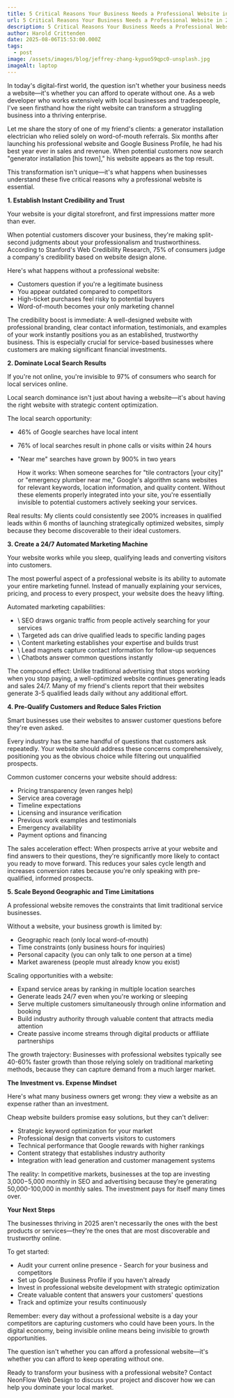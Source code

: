 ```yaml
---
title: 5 Critical Reasons Your Business Needs a Professional Website in 2025
url: 5 Critical Reasons Your Business Needs a Professional Website in 2025
description: 5 Critical Reasons Your Business Needs a Professional Website in 2025
author: Harold Crittenden
date: 2025-08-06T15:53:00.000Z
tags:
  - post
image: /assets/images/blog/jeffrey-zhang-kypuo59qpc0-unsplash.jpg
imageAlt: laptop
---
```

In today's digital-first world, the question isn't whether your business needs a website—it's whether you can afford to operate without one. As a web developer who works extensively with local businesses and tradespeople, I've seen firsthand how the right website can transform a struggling business into a thriving enterprise.

Let me share the story of one of my friend's clients: a generator installation electrician who relied solely on word-of-mouth referrals. Six months after launching his professional website and Google Business Profile, he had his best year ever in sales and revenue. When potential customers now search "generator installation \[his town]," his website appears as the top result.

This transformation isn't unique—it's what happens when businesses understand these five critical reasons why a professional website is essential.

**1. Establish Instant Credibility and Trust**

Your website is your digital storefront, and first impressions matter more than ever.

When potential customers discover your business, they're making split-second judgments about your professionalism and trustworthiness. According to Stanford's Web Credibility Research, 75% of consumers judge a company's credibility based on website design alone.

Here's what happens without a professional website:

* Customers question if you're a legitimate business
* You appear outdated compared to competitors
* High-ticket purchases feel risky to potential buyers
* Word-of-mouth becomes your only marketing channel

The credibility boost is immediate: A well-designed website with professional branding, clear contact information, testimonials, and examples of your work instantly positions you as an established, trustworthy business. This is especially crucial for service-based businesses where customers are making significant financial investments.

**2. Dominate Local Search Results**

If you're not online, you're invisible to 97% of consumers who search for local services online.

Local search dominance isn't just about having a website—it's about having the right website with strategic content optimization.

The local search opportunity:

* 46% of Google searches have local intent
* 76% of local searches result in phone calls or visits within 24 hours
* "Near me" searches have grown by 900% in two years

  How it works: When someone searches for "tile contractors \[your city]" or "emergency plumber near me," Google's algorithm scans websites for relevant keywords, location information, and quality content. Without these elements properly integrated into your site, you're essentially invisible to potential customers actively seeking your services.

Real results: My clients could consistently see 200% increases in qualified leads within 6 months of launching strategically optimized websites, simply because they become discoverable to their ideal customers.

**3. Create a 24/7 Automated Marketing Machine**

Your website works while you sleep, qualifying leads and converting visitors into customers.

The most powerful aspect of a professional website is its ability to automate your entire marketing funnel. Instead of manually explaining your services, pricing, and process to every prospect, your website does the heavy lifting.

Automated marketing capabilities:

* \    SEO draws organic traffic from people actively searching for your services
* \    Targeted ads can drive qualified leads to specific landing pages
* \    Content marketing establishes your expertise and builds trust
* \    Lead magnets capture contact information for follow-up sequences
* \    Chatbots answer common questions instantly

The compound effect: Unlike traditional advertising that stops working when you stop paying, a well-optimized website continues generating leads and sales 24/7. Many of my friend's clients report that their websites generate 3-5 qualified leads daily without any additional effort.

**4. Pre-Qualify Customers and Reduce Sales Friction**

Smart businesses use their websites to answer customer questions before they're even asked.

Every industry has the same handful of questions that customers ask repeatedly. Your website should address these concerns comprehensively, positioning you as the obvious choice while filtering out unqualified prospects.

Common customer concerns your website should address:

* Pricing transparency (even ranges help)
* Service area coverage
*  Timeline expectations
*    Licensing and insurance verification
* Previous work examples and testimonials
*   Emergency availability
*    Payment options and financing

  The sales acceleration effect: When prospects arrive at your website and find answers to their questions, they're significantly more likely to contact you ready to move forward. This reduces your sales cycle length and increases conversion rates because you're only speaking with pre-qualified, informed prospects.

**5. Scale Beyond Geographic and Time Limitations**

A professional website removes the constraints that limit traditional service businesses.

Without a website, your business growth is limited by:

* Geographic reach (only local word-of-mouth)
*   Time constraints (only business hours for inquiries)
*   Personal capacity (you can only talk to one person at a time)
*   Market awareness (people must already know you exist)

Scaling opportunities with a website:

*   Expand service areas by ranking in multiple location searches
*   Generate leads 24/7 even when you're working or sleeping
*   Serve multiple customers simultaneously through online information and booking
*   Build industry authority through valuable content that attracts media attention
*   Create passive income streams through digital products or affiliate partnerships

The growth trajectory: Businesses with professional websites typically see 40-60% faster growth than those relying solely on traditional marketing methods, because they can capture demand from a much larger market.

**The Investment vs. Expense Mindset**

Here's what many business owners get wrong: they view a website as an expense rather than an investment.

Cheap website builders promise easy solutions, but they can't deliver:

*   Strategic keyword optimization for your market
*   Professional design that converts visitors to customers
*   Technical performance that Google rewards with higher rankings
*   Content strategy that establishes industry authority
*   Integration with lead generation and customer management systems

The reality: In competitive markets, businesses at the top are investing 3,000−5,000 monthly in SEO and advertising because they′re generating 50,000-100,000 in monthly sales. The investment pays for itself many times over.

**Your Next Steps**

The businesses thriving in 2025 aren't necessarily the ones with the best products or services—they're the ones that are most discoverable and trustworthy online.

To get started:

*   Audit your current online presence - Search for your business and competitors
*   Set up Google Business Profile if you haven't already
*   Invest in professional website development with strategic optimization
*   Create valuable content that answers your customers' questions
*   Track and optimize your results continuously

  Remember: every day without a professional website is a day your competitors are capturing customers who could have been yours. In the digital economy, being invisible online means being invisible to growth opportunities.

The question isn't whether you can afford a professional website—it's whether you can afford to keep operating without one.

Ready to transform your business with a professional website? Contact NeonFlow Web Design to discuss your project and discover how we can help you dominate your local market.

